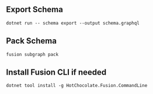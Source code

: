 ## Export Schema
`dotnet run -- schema export --output schema.graphql`

## Pack Schema
`fusion subgraph pack`

## Install Fusion CLI if needed
`dotnet tool install -g HotChocolate.Fusion.CommandLine`
